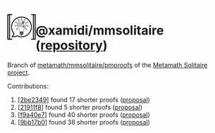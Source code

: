 <img align="left" src="img/icon-readme.png">

# @xamidi/mmsolitaire ([repository](https://github.com/xamidi/mmsolitaire))

Branch of [metamath/mmsolitaire/pmproofs](https://us.metamath.org/mmsolitaire/pmproofs.txt) of the [Metamath Solitaire project](https://us.metamath.org/mmsolitaire/mms.html).

Contributions:
1. [[2be2349](https://github.com/xamidi/mmsolitaire/commit/2be2349a5621eaaee5d5940e98202bd265c9d50a)] found 17 shorter proofs ([proposal](https://groups.google.com/g/metamath/c/v0p86y5b-m0/m/REQMAbUfCAAJ))
2. [[21911f8](https://github.com/xamidi/mmsolitaire/commit/21911f8de1de822697d4576f800f97afcb61d7b9)] found 5 shorter proofs ([proposal](https://groups.google.com/g/metamath/c/v0p86y5b-m0/m/vczj35-uAAAJ))
3. [[f9a40e7](https://github.com/xamidi/mmsolitaire/commit/f9a40e79bf8764c11b1b891eae58c2fdbce15293)] found 40 shorter proofs ([proposal](https://groups.google.com/g/metamath/c/kMbEGx3Ensw/m/cvrlf9GyAgAJ))
4. [[9bb17b0](https://github.com/xamidi/mmsolitaire/commit/9bb17b0553ad92d7d40aa6efb57bde668c2e62f9)] found 38 shorter proofs ([proposal](https://groups.google.com/g/metamath/c/ig5etkfUYw4/m/7emCY4ahAgAJ))
